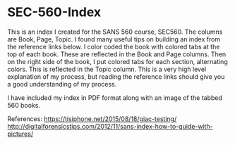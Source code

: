 # SEC-560-Index
This is an index I created for the SANS 560 course, SEC560.  The columns are Book, Page, Topic.
I found many useful tips on building an index from the reference links below.  I color coded the book with colored tabs
at the top of each book.  These are reflected in the Book and Page columns.  Then on the right side of the book,
I put colored tabs for each section, alternating colors.  This is reflected in the Topic column.  This is a very
high level explanation of my process, but reading the reference links should give you a good understanding of my process.

I have included my index in PDF format along with an image of the tabbed 560 books.  

References:
https://tisiphone.net/2015/08/18/giac-testing/
http://digitalforensicstips.com/2012/11/sans-index-how-to-guide-with-pictures/

